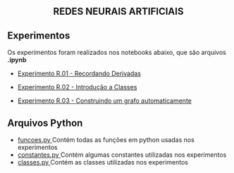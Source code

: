 <h2 align="center"> REDES NEURAIS ARTIFICIAIS </h2>

## Experimentos
Os experimentos foram realizados nos notebooks abaixo, que são arquivos **.ipynb** <br>
- <a href="https://github.com/Karl-Marcos/Redes_Neurais_1S23/blob/main/RedesNeurais/experimento%20R.01%20-%20derivadas.ipynb">Experimento R.01 - Recordando Derivadas </a> <br>

- <a href="https://github.com/Karl-Marcos/Redes_Neurais_1S23/blob/main/RedesNeurais/experimento%20R.02%20-%20classes.ipynb"> Experimento R.02 - Introdução a Classes </a> <br>

- <a href="https://github.com/Karl-Marcos/Redes_Neurais_1S23/blob/main/RedesNeurais/experimento%20R.03%20-%20construindo%20um%20grafo%20automaticamente.ipynb">Experimento R.03 - Construindo um grafo automaticamente
 </a> <br>

## Arquivos Python <br>

 - <a href="https://github.com/Karl-Marcos/Redes_Neurais_1S23/blob/main/RedesNeurais/funcoes.py"> funcoes.py </a> Contém todas as funções em python usadas nos experimentos <br>
 - <a href="https://github.com/Karl-Marcos/Redes_Neurais_1S23/blob/main/RedesNeurais/constantes.py"> constantes.py </a> Contém algumas constantes utilizadas nos experimentos
 - <a href="https://github.com/Karl-Marcos/Redes_Neurais_1S23/blob/main/RedesNeurais/classes.py"> classes.py </a> Contém as classes utilizadas nos experimentos
